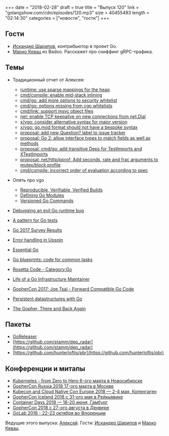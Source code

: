 +++
date = "2018-02-28"
draft = true
title = "Выпуск 120"
link = "golangshow.com/cdn/episodes/120.mp3"
size = 40455493
length = "02:14:30"
categories = ["новости", "гости"]
+++

## Гости
* [Искандер Шарипов](https://github.com/Quasilyte), контрибьютор в проект Go.
* [Марко Кевац](https://twitter.com/mkevac) из Badoo. Расскажет про сниффинг gRPC-трафика.


## Темы

* Традиционный отчет от Алексея:
  * [runtime: use sparse mappings for the heap](https://github.com/golang/go/commit/2b415549b813ba36caafa34fc34d72e47ee8335c)
  * [cmd/compile: enable mid-stack inlining](https://github.com/golang/go/issues/19348)
  * [cmd/go: add more options to security whitelist](https://github.com/golang/go/issues/23937)
  * [cmd/go: options missing from cgo whitelists](https://github.com/golang/go/issues/23749)
  * [cmd/link: support msvc object files](https://github.com/golang/go/issues/20982)
  * [net: enable TCP keepalive on new connections from net.Dial](https://github.com/golang/go/issues/23459)
  * [x/vgo: consider alternative syntax for major version](https://github.com/golang/go/issues/24119)
  * [x/vgo: go.mod format should not have a bespoke syntax](https://github.com/golang/go/issues/23966)
  * [proposal: add new Question? label to issue tracker](https://github.com/golang/go/issues/23745)
  * [proposal: Go 2: allow interface types to match fields as well as methods](https://github.com/golang/go/issues/23796)
  * [proposal: cmd/go: add transitive Deps for TestImports and XTestImports](https://github.com/golang/go/issues/23806)
  * [proposal: net/http/pprof: Add seconds, rate and frac arguments to mutex/block profile](https://github.com/golang/go/issues/23401)
  * [cmd/compile: incorrect order of evaluation according to spec](https://github.com/golang/go/issues/23188)

* Опять про vgo
  * [Reproducible, Verifiable, Verified Builds](https://research.swtch.com/vgo-repro)
  * [Defining Go Modules](https://research.swtch.com/vgo-module)
  * [Versioned Go Commands](https://research.swtch.com/vgo-cmd)

* [Debugging an evil Go runtime bug](https://marcan.st/2017/12/debugging-an-evil-go-runtime-bug/)
* [A pattern for Go tests](https://medium.com/@pierreprinetti/a-pattern-for-go-tests-3468b51535)
* [Go 2017 Survey Results](https://blog.golang.org/survey2017-results)
* [Error handling in Upspin](https://commandcenter.blogspot.ru/2017/12/error-handling-in-upspin.html)
* [Essential Go](https://www.programming-books.io/essential/go/)
* [Go blueprints: code for common tasks](http://yourbasic.org/golang/blueprint/)
* [Rosetta Code - Category:Go](https://rosettacode.org/wiki/Category:Go)
* [Life of a Go Infrastructure Maintainer](https://medium.com/@zombiezen/life-of-a-go-infrastructure-maintainer-cb1419308eb5)
* [GopherCon 2017: Joe Tsai - Forward Compatible Go Code](https://www.youtube.com/watch?v=OuT8YYAOOVI)
* [Persistent datastructures with Go](https://blog.merovius.de/2018/02/25/persistent_datastructures_with_go.html)
* [The Gopher, There and Back Again](https://www.elliotdwright.com/2018/02/26/there-and-back-again/)

## Пакеты
* [GoReleaser](https://goreleaser.com/)
* [https://github.com/stamm/dep_radar](https://github.com/stamm/dep_radar)
* [https://github.com/hunterloftis/pbr](https://github.com/hunterloftis/pbr)

## Конференции и митапы
* [Kubernetes - from Zero to Hero 6-ого марта в Новосибирске](https://www.meetup.com/ru-RU/Kubernetes-Novosibirsk/events/248011940/)
* [GopherCon Russia 2018 17-ого марта в Москве](https://www.gophercon-russia.ru/)
* [Kubecon and Cloud Native Con Europe 2018 — 2-4 мая, Копенгаген](https://events.linuxfoundation.org/events/kubecon-cloudnativecon-europe-2018/)
* [GopherCon Iceland 2018 c 31-ого мая в Рейкьявике](https://gophercon.is/)
* [Container Days 2018 — 18-20 июня, Гамбург](https://containerdays.io/)
* [GopherCon 2018 с 27-ого августа в Денвере](https://www.gophercon.com/)
* [GoLab 2018 - 22-23 октября во Флоренции](https://www.golab.io/)

Ведущие этого выпуска:
[Алексей](https://twitter.com/paaleksey).
Гости: [Искандер Шарипов](https://github.com/Quasilyte) и [Марко Кевац](https://twitter.com/mkevac).